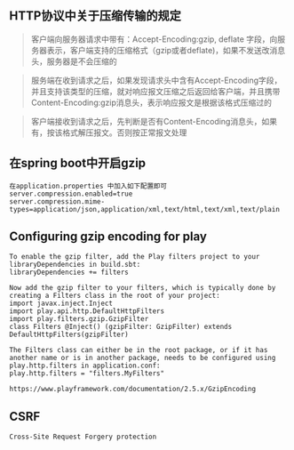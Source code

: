 ## HTTP协议中关于压缩传输的规定
> 客户端向服务器请求中带有：Accept-Encoding:gzip, deflate 字段，向服务器表示，客户端支持的压缩格式（gzip或者deflate)，如果不发送改消息头，服务器是不会压缩的

> 服务端在收到请求之后，如果发现请求头中含有Accept-Encoding字段，并且支持该类型的压缩，就对响应报文压缩之后返回给客户端，并且携带Content-Encoding:gzip消息头，表示响应报文是根据该格式压缩过的

> 客户端接收到请求之后，先判断是否有Content-Encoding消息头，如果有，按该格式解压报文。否则按正常报文处理

## 在spring boot中开启gzip
```
在application.properties 中加入如下配置即可
server.compression.enabled=true
server.compression.mime-types=application/json,application/xml,text/html,text/xml,text/plain
```

## Configuring gzip encoding for play
```
To enable the gzip filter, add the Play filters project to your libraryDependencies in build.sbt:
libraryDependencies += filters

Now add the gzip filter to your filters, which is typically done by creating a Filters class in the root of your project:
import javax.inject.Inject
import play.api.http.DefaultHttpFilters
import play.filters.gzip.GzipFilter
class Filters @Inject() (gzipFilter: GzipFilter) extends DefaultHttpFilters(gzipFilter)

The Filters class can either be in the root package, or if it has another name or is in another package, needs to be configured using play.http.filters in application.conf:
play.http.filters = "filters.MyFilters"

https://www.playframework.com/documentation/2.5.x/GzipEncoding
```

## CSRF
```
Cross-Site Request Forgery protection
```
